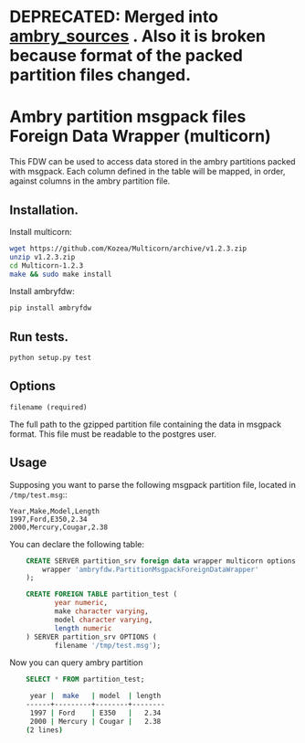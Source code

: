 # DEPRECATED: Merged into [ambry_sources](https://github.com/CivicKnowledge/ambry_sources) . Also it is broken because format of the packed partition files changed.
# Ambry partition msgpack files Foreign Data Wrapper (multicorn)

This FDW can be used to access data stored in the ambry partitions packed with msgpack. Each column defined
in the table will be mapped, in order, against columns in the ambry partition file.

## Installation.
Install multicorn:
```bash
wget https://github.com/Kozea/Multicorn/archive/v1.2.3.zip
unzip v1.2.3.zip
cd Multicorn-1.2.3
make && sudo make install
```
Install ambryfdw:
```bash
pip install ambryfdw
```

## Run tests.
```bash
python setup.py test
```

## Options
```
filename (required)
```
The full path to the gzipped partition file containing the data in msgpack format. This file must be readable to the postgres user.

## Usage
Supposing you want to parse the following msgpack partition file, located in ``/tmp/test.msg``::

    Year,Make,Model,Length
    1997,Ford,E350,2.34
    2000,Mercury,Cougar,2.38

You can declare the following table:
```sql
    CREATE SERVER partition_srv foreign data wrapper multicorn options (
        wrapper 'ambryfdw.PartitionMsgpackForeignDataWrapper'
    );

    CREATE FOREIGN TABLE partition_test (
           year numeric,
           make character varying,
           model character varying,
           length numeric
    ) SERVER partition_srv OPTIONS (
           filename '/tmp/test.msg');
```
Now you can query ambry partition
```sql
    SELECT * FROM partition_test;
```
```bash
     year |  make   | model  | length
    ------+---------+--------+--------
     1997 | Ford    | E350   |   2.34
     2000 | Mercury | Cougar |   2.38
    (2 lines)
```
